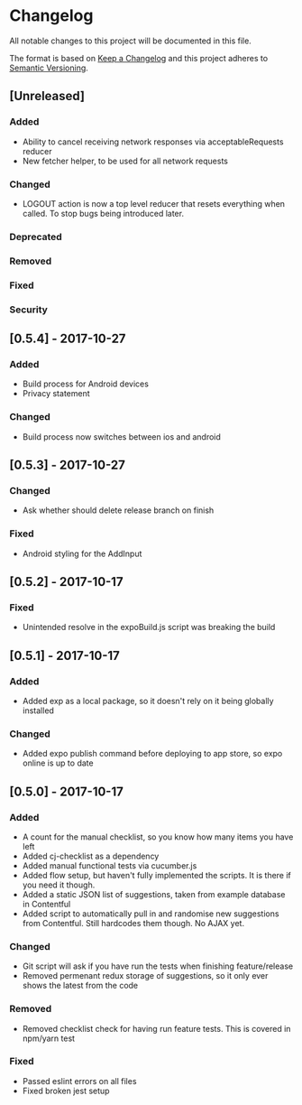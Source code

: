 # Changelog
All notable changes to this project will be documented in this file.

The format is based on [Keep a Changelog](http://keepachangelog.com/en/1.0.0/)
and this project adheres to [Semantic Versioning](http://semver.org/spec/v2.0.0.html).

## [Unreleased]
### Added
- Ability to cancel receiving network responses via acceptableRequests reducer
- New fetcher helper, to be used for all network requests

### Changed
- LOGOUT action is now a top level reducer that resets everything when called. To stop bugs being introduced later.

### Deprecated
### Removed
### Fixed
### Security

## [0.5.4] - 2017-10-27
### Added
- Build process for Android devices
- Privacy statement

### Changed
- Build process now switches between ios and android

## [0.5.3] - 2017-10-27
### Changed
- Ask whether should delete release branch on finish

### Fixed
- Android styling for the AddInput

## [0.5.2] - 2017-10-17
### Fixed
- Unintended resolve in the expoBuild.js script was breaking the build

## [0.5.1] - 2017-10-17
### Added
- Added exp as a local package, so it doesn't rely on it being globally installed

### Changed
- Added expo publish command before deploying to app store, so expo online is up to date

## [0.5.0] - 2017-10-17
### Added
- A count for the manual checklist, so you know how many items you have left
- Added cj-checklist as a dependency
- Added manual functional tests via cucumber.js
- Added flow setup, but haven't fully implemented the scripts. It is there if you need it though.
- Added a static JSON list of suggestions, taken from example database in Contentful
- Added script to automatically pull in and randomise new suggestions from Contentful. Still hardcodes them though. No AJAX yet.

### Changed
- Git script will ask if you have run the tests when finishing feature/release
- Removed permenant redux storage of suggestions, so it only ever shows the latest from the code

### Removed
- Removed checklist check for having run feature tests. This is covered in npm/yarn test

### Fixed
- Passed eslint errors on all files
- Fixed broken jest setup
